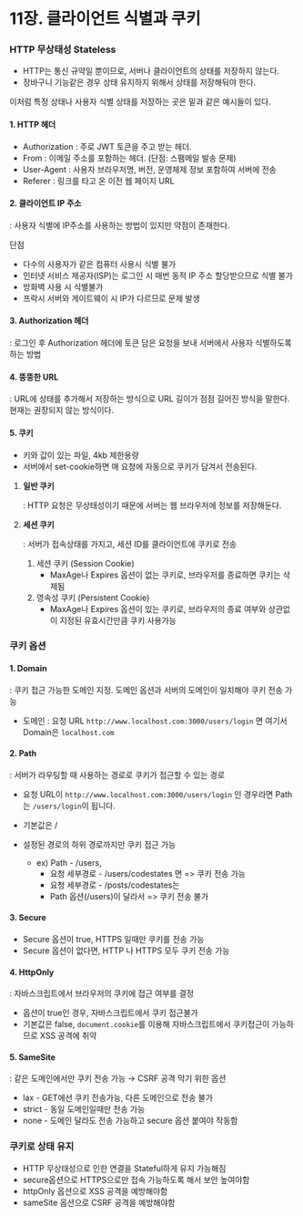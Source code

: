 # 11장. 클라이언트 식별과 쿠키

### HTTP 무상태성 Stateless

- HTTP는 통신 규약일 뿐이므로, 서버나 클라이언트의 상태를 저장하지 않는다.
- 장바구니 기능같은 경우 상태 유지하지 위해서 상태를 저장해둬야 한다.

이처럼 특정 상태나 사용자 식별 상태를 저장하는 곳은 밑과 같은 예시들이 있다.

#### 1. HTTP 헤더

- Authorization : 주로 JWT 토큰을 주고 받는 헤더.
- From : 이메일 주소를 포함하는 헤더. (단점: 스팸메일 발송 문제)
- User-Agent : 사용자 브라우저명, 버전, 운영체제 정보 포함하여 서버에 전송
- Referer : 링크를 타고 온 이전 웹 페이지 URL

#### 2. 클라이언트 IP 주소

: 사용자 식별에 IP주소를 사용하는 방법이 있지만 약점이 존재한다.

단점

- 다수의 사용자가 같은 컴퓨터 사용시 식별 불가
- 인터넷 서비스 제공자(ISP)는 로그인 시 매번 동적 IP 주소 할당받으므로 식별 불가
- 방화벽 사용 시 식별불가
- 프락시 서버와 게이트웨이 시 IP가 다르므로 문제 발생

#### 3. Authorization 헤더

: 로그인 후 Authorization 헤더에 토큰 담은 요청을 보내 서버에서 사용자 식별하도록 하는 방법

#### 4. 뚱뚱한 URL

: URL에 상태를 추가해서 저장하는 방식으로 URL 길이가 점점 길어진 방식을 말한다. 현재는 권장되지 않는 방식이다.

#### 5. 쿠키

- 키와 값이 있는 파일, 4kb 제한용량
- 서버에서 set-cookie하면 매 요청에 자동으로 쿠키가 담겨서 전송된다.

1. **일반 쿠키**

   : HTTP 요청은 무상태성이기 때문에 서버는 웹 브라우저에 정보를 저장해둔다.

2. **세션 쿠키**

   : 서버가 접속상태를 가지고, 세션 ID를 클라이언트에 쿠키로 전송

   1. 세션 쿠키 (Session Cookie)
      - MaxAge나 Expires 옵션이 없는 쿠키로, 브라우저를 종료하면 쿠키는 삭제됨
   2. 영속성 쿠키 (Persistent Cookie)
      - MaxAge나 Expires 옵션이 있는 쿠키로, 브라우저의 종료 여부와 상관없이 지정된 유효시간만큼 쿠키 사용가능

### 쿠키 옵션

#### 1. Domain

: 쿠키 접근 가능한 도메인 지정. 도메인 옵션과 서버의 도메인이 일치해야 쿠키 전송 가능

- 도메인
  : 요청 URL `http://www.localhost.com:3000/users/login` 면 여기서 Domain은 `localhost.com`

#### 2. Path

: 서버가 라우팅할 때 사용하는 경로로 쿠키가 접근할 수 있는 경로

- 요청 URL이 `http://www.localhost.com:3000/users/login` 인 경우라면 Path는 `/users/login`이 됩니다.

- 기본값은 /
- 설정된 경로의 하위 경로까지만 쿠키 접근 가능
  - ex) Path - /users,
    - 요청 세부경로 - /users/codestates 면 => 쿠키 전송 가능
    - 요청 세부경로 - /posts/codestates는
    - Path 옵션(/users)이 달라서 => 쿠키 전송 불가

#### 3. Secure

- Secure 옵션이 true, HTTPS 일때만 쿠키를 전송 가능
- Secure 옵션이 없다면, HTTP 나 HTTPS 모두 쿠키 전송 가능

#### 4. HttpOnly

: 자바스크립트에서 브라우저의 쿠키에 접근 여부를 결정

- 옵션이 true인 경우, 자바스크립트에서 쿠키 접근불가
- 기본값은 false,
  `document.cookie`를 이용해 자바스크립트에서 쿠키접근이 가능하므로 XSS 공격에 취약

#### 5. SameSite

: 같은 도메인에서만 쿠키 전송 가능 → CSRF 공격 막기 위한 옵션

- lax - GET에선 쿠키 전송가능, 다른 도메인으로 전송 불가
- strict - 동일 도메인일때만 전송 가능
- none - 도메인 달라도 전송 가능하고 secure 옵션 붙여야 작동함

### 쿠키로 상태 유지

- HTTP 무상태성으로 인한 연결을 Stateful하게 유지 가능해짐
- secure옵션으로 HTTPS으로만 접속 가능하도록 해서 보안 높여야함
- httpOnly 옵션으로 XSS 공격을 예방해야함
- sameSite 옵션으로 CSRF 공격을 예방해야함
